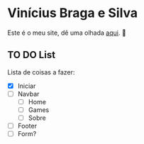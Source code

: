 # Vinícius Braga e Silva

Este é o meu site, dê uma olhada [aqui](https://nopes.vercel.app). :eyes:  

## TO DO List  
Lista de coisas a fazer:

- [x] Iniciar
- [ ] Navbar
   - [ ] Home
   - [ ] Games
   - [ ] Sobre 
- [ ] Footer
- [ ] Form?